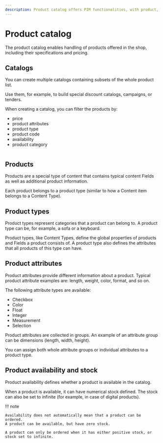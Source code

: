 ```yaml
---
description: Product catalog offers PIM functionalities, with product, product type and attribute management capabilities to manage complex products.
---
```


# Product catalog

The product catalog enables handling of products offered in the shop,
including their specifications and pricing.

## Catalogs

You can create multiple catalogs containing subsets of the whole product list.

Use them, for example, to build special discount catalogs, campaigns, or tenders.

When creating a catalog, you can filter the products by:

- price
- product attributes
- product type
- product code
- availability
- product category

![]()

## Products

Products are a special type of content that contains typical content Fields
as well as additional product information.

Each product belongs to a product type (similar to how a Content item belongs to a Content Type).

## Product types

Product types represent categories that a product can belong to.
A product type can be, for example, a sofa or a keyboard.

Product types, like Content Types, define the global properties of products and Fields a product consists of.
A product type also defines the attributes that all products of this type can have.

## Product attributes

Product attributes provide different information about a product.
Typical product attribute examples are: length, weight, color, format, and so on.

The following attribute types are available:

- Checkbox
- Color
- Float
- Integer
- Measurement
- Selection

Product attributes are collected in groups.
An example of an attribute group can be dimensions (length, width, height).

You can assign both whole attribute groups or individual attributes to a product type.

## Product availability and stock

Product availability defines whether a product is available in the catalog.

When a product is available, it can have numerical stock defined.
The stock can also be set to infinite (for example, in case of digital products).

!!! note

    Availability does not automatically mean that a product can be ordered.
    A product can be available, but have zero stock.

    A product can only be ordered when it has either positive stock, or stock set to infinite.
